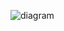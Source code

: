 ![diagram](https://planttext.com/plantuml/png/l5YzRjim4Dxr58TCBL0ZG84k1cmahfS0QH6WFpiZCI8H--IGb1EFHOOCHOSyGUi6HT6WGPTEqf11Hj-3Jz1NA4J9iIJBakmOtKZgxhxxuSVFyD_mVayg8fG_75Zob2C8JrAp6X51XY3fcK_HfaT4A6xp4K5rH1o7emilIipsXV3Etp9kdoAL4fwNc1po4th8aPPR4LjvOe5WcJtizAAf3NBsOmU8XBuN7yu_lMRHLuGnZsuHMFG56TWikaDcJFUT8KVB6YsoXvqZeZX5zKOHvSltd9uRotXHOVVIGoMymO0AOxtOLlYyyXmwCEPcbRSymB4ty54HCUbJHL5n3nSE-QDI36ENhlC6VKvSz2INIQZvhc1453acaYOsFSlgT63UPPX4jpxOElZkmmKTWef-8WCbT3155uvrU8KCqFIzqx6ISK2hQte8RH3nfANAzUB9ADaTE4y1TdStWB9Cz5OtqtjemmbLDgj4CcusyoSwlCGitEnQ1_UO7MKcSgkR30tQuDBgKZ9UhWu_yTHnTgt3InZeuDi458j-emkAOrM1YL-h2_qUjE7Cfs9I2PpOA-5FOAo3RmZsdob87Nu6HuU_OC1rUELR_Lws646LBn3II21DuAIC4cUJvqrSn9IlMqHkJAjXvqKiS4vrSA_Wp8zFREQj7b1wtHmkHmDItgfajpGdnirbK4o77tDrYVWLCKz1p8TLJqls5jawk1i1CXtSgHgYcCSeaxW_SeYYAqRy392UPzFVOZBbL4hIgStZqNnQh-nATZMjDy-izH98VFD8AOPYqPJdnwo4XsuJ8gOKI79nLZFm8due3IxcagWccf-6hIHQvkBdobk3TEyIdBI9AMeZqkLQEBkEReejNfk9o_BXSZ84byVTBA5VAbCFKbl-o3uMkKAsQf0t9bh-nqEYO3LOIomhn6WaPfcY2-uvJQj9fU1Q8symrk67YZnwfGr9MUBCpzVJmUP5br6p57Ifw4VBOR7B3x1hIcA6GzjLHxUIdCbJilAgc5Uwy7KhCbb7t8tpsXwRDqwX6ScRDMS5mJVEhH2lsRsf5TkbtYsHRtFzRSPsFut_drYVwd5n06aMTRUYGg4pNQyMwpsAJlndmZy0003__mC0)
